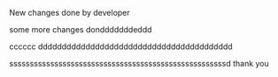 New changes done by developer

some more changes dondddddddeddd


cccccc
ddddddddddddddddddddddddddddddddddddddddd

sssssssssssssssssssssssssssssssssssssssssssssssssssssd
thank you
